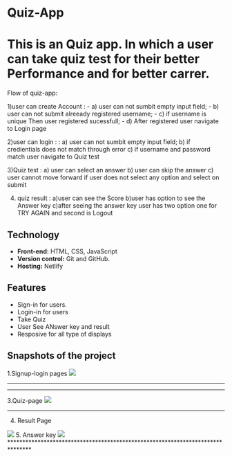 # Quiz-App
# This is an Quiz app. In which a user can take quiz test for their better Performance and for better carrer. 
 

Flow of quiz-app:

1)user can create Account : 
                       - a) user can not sumbit empty input field;
                       - b) user can not submit alreeady registered username;
                       - c) if username is unique Then user registered sucessfull;
                       - d) After registered user navigate to Login page

2)user can login :
                     :  a) user can not sumbit empty input field;
                        b) if credientials does not match through error
                        c) if username and password match user navigate to Quiz test
                        
                        
3)Quiz test     : 
                       a) user can select an answer 
                       b) user can skip the answer
                       c) user cannot move forward if user does not select any option and select on submit
                       
4) quiz result  :      a)user can see the Score
                       b)user has option to see the Answer key
                       c)after seeing the answer key user has two option one for TRY AGAIN and second is Logout
                       
                       
## Technology
- **Front-end:** HTML, CSS, JavaScript 
- **Version control:** Git and GitHub.
- **Hosting:** Netlify

## Features
- Sign-in for users.
- Login-in for users
- Take Quiz
- User See ANswer key and result
- Resposive for all type of displays

## Snapshots of the project

1.Signup-login pages
  <img src="https://i.ibb.co/2ybL2Mt/Login.png"/>
  
 
*******************************************************************************
  
*******************************************************************************

3.Quiz-page
 <img src="https://i.ibb.co/mFWXmFq/quiz.png" />
   
*******************************************************************************

4. Result Page
 <img src="https://i.ibb.co/bgrLJKp/answer.png"/>
5. Answer key
  <img src="https://i.ibb.co/LkmPHsn/ansKey.png"/>
*******************************************************************************
 